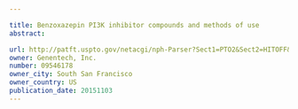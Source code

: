 ```yaml
---

title: Benzoxazepin PI3K inhibitor compounds and methods of use
abstract: 

url: http://patft.uspto.gov/netacgi/nph-Parser?Sect1=PTO2&Sect2=HITOFF&p=1&u=%2Fnetahtml%2FPTO%2Fsearch-adv.htm&r=1&f=G&l=50&d=PALL&S1=09546178&OS=09546178&RS=09546178
owner: Genentech, Inc.
number: 09546178
owner_city: South San Francisco
owner_country: US
publication_date: 20151103
---
```

